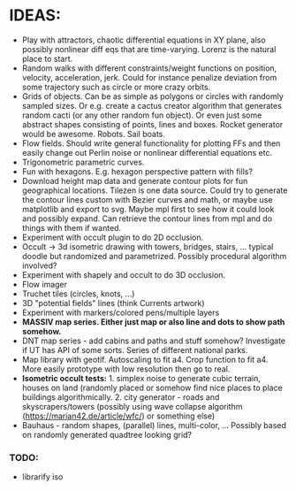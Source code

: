 # IDEAS:

- Play with attractors, chaotic differential equations in XY plane, also possibly nonlinear diff eqs that are time-varying. Lorenz is the natural place to start.
- Random walks with different constraints/weight functions on position, velocity, acceleration, jerk. Could for instance penalize deviation from some trajectory such as circle or more crazy orbits.
- Grids of objects. Can be as simple as polygons or circles with randomly sampled sizes. Or e.g. create a cactus creator algorithm that generates random cacti (or any other random fun object). Or even just some abstract shapes consisting of points, lines and boxes. Rocket generator would be awesome. Robots. Sail boats.
- Flow fields. Should write general functionality for plotting FFs and then easily change out Perlin noise or nonlinear differential equations etc.
- Trigonometric parametric curves.
- Fun with hexagons. E.g. hexagon perspective pattern with fills?
- Download height map data and generate contour plots for fun geographical locations. Tilezen is one data source. Could try to generate the contour lines custom with Bezier curves and math, or maybe use matplotlib and export to svg. Maybe mpl first to see how it could look and possibly expand. Can retrieve the contour lines from mpl and do things with them if wanted. 
- Experiment with occult plugin to do 2D occlusion. 
- Occult -> 3d isometric drawing with towers, bridges, stairs, ... typical doodle but randomized and parametrized. Possibly procedural algorithm involved?
- Experiment with shapely and occult to do 3D occlusion.
- Flow imager
- Truchet tiles (circles, knots, ...)
- 3D "potential fields" lines (think Currents artwork)
- Experiment with markers/colored pens/multiple layers
- **MASSIV map series. Either just map or also line and dots to show path somehow.**
- DNT map series - add cabins and paths and stuff somehow? Investigate if UT has API of some sorts. Series of different national parks.
- Map library with geotif. Autoscaling to fit a4. Crop function to fit a4. More easily prototype with low resolution then go to real. 
- **Isometric occult tests:** 1. simplex noise to generate cubic terrain, houses on land (randomly placed or somehow find nice places to place buildings algorithmically. 2. city generator - roads and skyscrapers/towers (possibly using wave collapse algorithm (https://marian42.de/article/wfc/) or something else)
- Bauhaus - random shapes, (parallel) lines, multi-color, ... Possibly based on randomly generated quadtree looking grid?

### TODO:
- librarify iso
